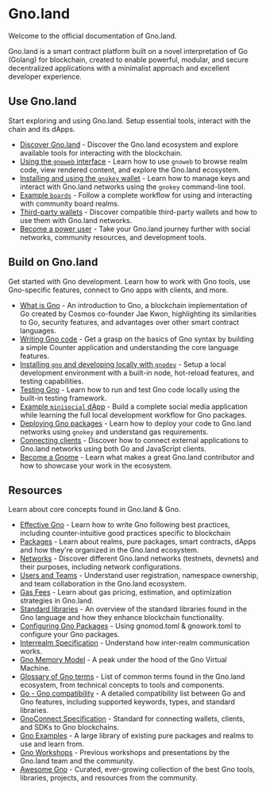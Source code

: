 # Gno.land

Welcome to the official documentation of Gno.land.

Gno.land is a smart contract platform built on a novel interpretation of Go
(Golang) for blockchain, created to enable powerful, modular, and secure
decentralized applications with a minimalist approach and excellent developer
experience.

## Use Gno.land

Start exploring and using Gno.land. Setup essential tools, interact with the
chain and its dApps.

- [Discover Gno.land](users/discover-gnoland.md) - Discover the Gno.land ecosystem and explore available tools for interacting with the blockchain.
- [Using the `gnoweb` interface](users/explore-with-gnoweb.md) - Learn how to use `gnoweb` to browse realm code, view rendered content, and explore the Gno.land ecosystem.
- [Installing and using the `gnokey` wallet](users/interact-with-gnokey.md) - Learn how to manage keys and interact with Gno.land networks using the `gnokey` command-line tool.
- [Example `boards`](users/example-boards.md) - Follow a complete workflow for using and interacting with community board realms.
- [Third-party wallets](users/third-party-wallets.md) - Discover compatible third-party wallets and how to use them with Gno.land networks.
- [Become a power user](users/power-users.md) - Take your Gno.land journey further with social networks, community resources, and development tools.

## Build on Gno.land

Get started with Gno development. Learn how to work with Gno tools, use
Gno-specific features, connect to Gno apps with clients, and more.

- [What is Gno](builders/what-is-gnolang.md) - An introduction to Gno, a blockchain implementation of Go created by Cosmos co-founder Jae Kwon, highlighting its similarities to Go, security features, and advantages over other smart contract languages.
- [Writing Gno code](builders/anatomy-of-a-gno-package.md) - Get a grasp on the basics of Gno syntax by building a simple Counter application and understanding the core language features.
- [Installing `gno` and developing locally with `gnodev`](builders/local-dev-with-gnodev.md) - Setup a local development environment with a built-in node, hot-reload features, and testing capabilities.
- [Testing Gno](builders/gno-testing.md) - Learn how to run and test Gno code locally using the built-in testing framework.
- [Example `minisocial` dApp](builders/example-minisocial-dapp.md) - Build a complete social media application while learning the full local development workflow for Gno packages.
- [Deploying Gno packages](builders/deploy-packages.md) - Learn how to deploy your code to Gno.land networks using `gnokey` and understand gas requirements.
- [Connecting clients](builders/connect-clients-and-apps.md) - Discover how to connect external applications to Gno.land networks using both Go and JavaScript clients.
- [Become a Gnome](builders/become-a-gnome.md) - Learn what makes a great Gno.land contributor and how to showcase your work in the ecosystem.

## Resources

Learn about core concepts found in Gno.land & Gno.

- [Effective Gno](resources/effective-gno.md) - Learn how to write Gno following best practices, including counter-intuitive good practices specific to blockchain
- [Packages](resources/gno-packages.md) - Learn about realms, pure packages, smart contracts, dApps and how they're organized in the Gno.land ecosystem.
- [Networks](resources/gnoland-networks.md) - Discover different Gno.land networks (testnets, devnets) and their purposes, including network configurations.
- [Users and Teams](resources/users-and-teams.md) - Understand user registration, namespace ownership, and team collaboration in the Gno.land ecosystem.
- [Gas Fees](resources/gas-fees.md) - Learn about gas pricing, estimation, and optimization strategies in Gno.land.
- [Standard libraries](resources/gno-stdlibs.md) - An overview of the standard libraries found in the Gno language and how they enhance blockchain functionality.
- [Configuring Gno Packages](resources/configuring-gno-packages.md) - Using gnomod.toml & gnowork.toml to configure your Gno packages.
- [Interrealm Specification](resources/gno-interrealm.md) - Understand how inter-realm communication works.
- [Gno Memory Model](resources/gno-memory-model.md) - A peak under the hood of the Gno Virtual Machine.
- [Glossary of Gno terms](resources/glossary.md) - List of common terms found in the Gno.land ecosystem, from technical concepts to tools and components.
- [Go - Gno compatibility](resources/go-gno-compatibility.md) - A detailed compatibility list between Go and Gno features, including supported keywords, types, and standard libraries.
- [GnoConnect Specification](resources/gnoconnect.md) - Standard for connecting wallets, clients, and SDKs to Gno blockchains.
- [Gno Examples](https://github.com/gnolang/gno/tree/master/examples) - A large library of existing pure packages and realms to use and learn from.
- [Gno Workshops](https://github.com/gnolang/workshops) - Previous workshops and presentations by the Gno.land team and the community.
- [Awesome Gno](https://github.com/gnoverse/awesome-gno) - Curated, ever-growing collection of the best Gno tools, libraries, projects, and resources from the community.
